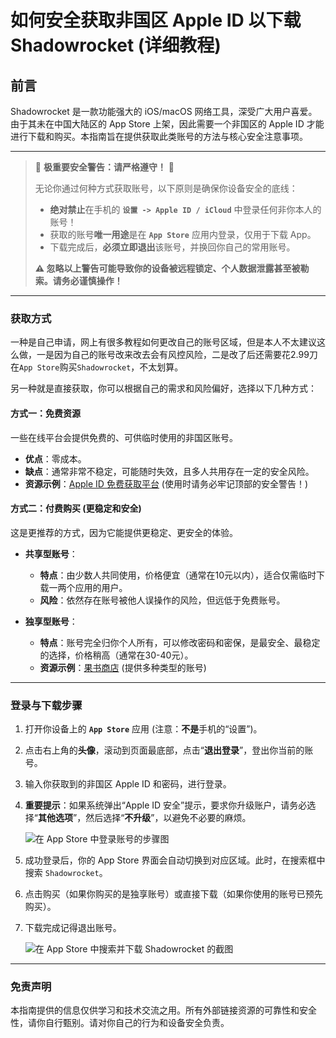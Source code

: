 # 如何安全获取非国区 Apple ID 以下载 Shadowrocket (详细教程)

## 前言

Shadowrocket 是一款功能强大的 iOS/macOS 网络工具，深受广大用户喜爱。由于其未在中国大陆区的 App Store 上架，因此需要一个非国区的 Apple ID 才能进行下载和购买。本指南旨在提供获取此类账号的方法与核心安全注意事项。

---

> 🚨 **极重要安全警告：请严格遵守！** 🚨
>
> 无论你通过何种方式获取账号，以下原则是确保你设备安全的底线：
>
> *   **绝对禁止**在手机的 **`设置 -> Apple ID / iCloud`** 中登录任何非你本人的账号！
> *   获取的账号**唯一用途**是在 **`App Store`** 应用内登录，仅用于下载 App。
> *   下载完成后，**必须立即退出**该账号，并换回你自己的常用账号。
>
> **⚠️ 忽略以上警告可能导致你的设备被远程锁定、个人数据泄露甚至被勒索。请务必谨慎操作！**

---

### 获取方式
一种是自己申请，网上有很多教程如何更改自己的账号区域，但是本人不太建议这么做，一是因为自己的账号改来改去会有风控风险，二是改了后还需要花2.99刀在`App Store`购买`Shadowrocket`，不太划算。

另一种就是直接获取，你可以根据自己的需求和风险偏好，选择以下几种方式：

#### 方式一：免费资源

一些在线平台会提供免费的、可供临时使用的非国区账号。

*   **优点**：零成本。
*   **缺点**：通常非常不稳定，可能随时失效，且多人共用存在一定的安全风险。
*   **资源示例**：[Apple ID 免费获取平台](https://idshare001.me/goso.html) (使用时请务必牢记顶部的安全警告！)

#### 方式二：付费购买 (更稳定和安全)

这是更推荐的方式，因为它能提供更稳定、更安全的体验。

*   **共享型账号**：
    *   **特点**：由少数人共同使用，价格便宜（通常在10元以内），适合仅需临时下载一两个应用的用户。
    *   **风险**：依然存在账号被他人误操作的风险，但远低于免费账号。

*   **独享型账号**：
    *   **特点**：账号完全归你个人所有，可以修改密码和密保，是最安全、最稳定的选择，价格稍高（通常在30-40元）。
    *   **资源示例**：[果书商店](http://goso001.com?from=29060) (提供多种类型的账号)

---

### 登录与下载步骤

1.  打开你设备上的 **`App Store`** 应用 (注意：**不是**手机的“设置”)。

2.  点击右上角的**头像**，滚动到页面最底部，点击“**退出登录**”，登出你当前的账号。

3.  输入你获取到的非国区 Apple ID 和密码，进行登录。

4.  **重要提示**：如果系统弹出“Apple ID 安全”提示，要求你升级账户，请务必选择“**其他选项**”，然后选择“**不升级**”，以避免不必要的麻烦。

    ![在 App Store 中登录账号的步骤图](https://mahu.blog/assets/shadowsocket_0-BWHVYxjq.jpg)

5.  成功登录后，你的 App Store 界面会自动切换到对应区域。此时，在搜索框中搜索 `Shadowrocket`。

6.  点击购买（如果你购买的是独享账号）或直接下载（如果你使用的账号已预先购买）。

7.  下载完成记得退出账号。

    ![在 App Store 中搜索并下载 Shadowrocket 的截图](https://mahu.blog/assets/shadowrocket%E4%B8%8B%E8%BD%BD-CIR_-P4f.jpg)

---

### 免责声明
本指南提供的信息仅供学习和技术交流之用。所有外部链接资源的可靠性和安全性，请你自行甄别。请对你自己的行为和设备安全负责。
